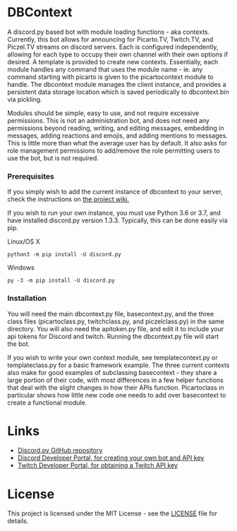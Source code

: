 # DBContext
A discord.py based bot with module loading functions - aka contexts. Currently, this bot allows for announcing for Picarto.TV, Twitch.TV, and Piczel.TV streams on discord servers. Each is configured independently, allowing for each type to occupy their own channel with their own options if desired. A template is provided to create new contexts. Essentially, each module handles any command that uses the module name - ie. any command starting with picarto is given to the picartocontext module to handle. The dbcontext module manages the client instance, and provides a persistent data storage location which is saved periodically to dbcontext.bin via pickling.

Modules should be simple, easy to use, and not require excessive permissions. This is not an administration bot, and does not need any permissions beyond reading, writing, and editing messages, embedding in messages, adding reactions and emojis, and adding mentions to messages. This is little more than what the average user has by default. It also asks for role management permissions to add/remove the role permitting users to use the bot, but is not required.

### Prerequisites
If you simply wish to add the current instance of dbcontext to your server, check the instructions on [the project wiki.](https://github.com/Silari/DBContext/wiki)

If you wish to run your own instance, you must use Python 3.6 or 3.7, and have installed discord.py version 1.3.3. Typically, this can be done easily via pip. 

Linux/OS X

`python3 -m pip install -U discord.py`

Windows

`py -3 -m pip install -U discord.py`

### Installation
You will need the main dbcontext.py file, basecontext.py, and the three class files (picartoclass.py, twitchclass.py, and piczelclass.py) in the same directory. You will also need the apitoken.py file, and edit it to include your api tokens for Discord and twitch. Running the dbcontext.py file will start the bot.

If you wish to write your own context module, see templatecontext.py or templateclass.py for a basic framework example. The three current contexts also make for good examples of subclassing basecontext - they share a large portion of their code, with most differences in a few helper functions that deal with the slight changes in how their APIs function. Picartoclass in particular shows how little new code one needs to add over basecontext to create a functional module.

# Links
* [Discord.py GitHub repository](https://github.com/Rapptz/discord.py)
* [Discord Developer Portal, for creating your own bot and API key](https://discordapp.com/developers/docs/intro)
* [Twitch Developer Portal, for obtaining a Twitch API key](https://dev.twitch.tv/)

# License
This project is licensed under the MIT License - see the [LICENSE](https://github.com/Silari/DBContext/blob/master/LICENSE) file for details.
